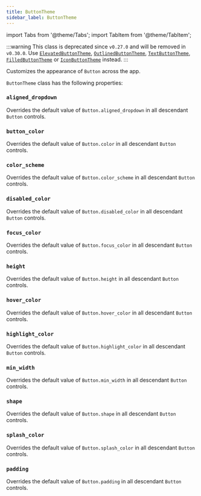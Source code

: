 ```yaml
---
title: ButtonTheme
sidebar_label: ButtonTheme
---
```

import Tabs from '@theme/Tabs';
import TabItem from '@theme/TabItem';

:::warning
This class is deprecated since `v0.27.0` and will be removed in `v0.30.0`. 
Use [`ElevatedButtonTheme`](/docs/reference/types/elevatedbuttontheme), [`OutlinedButtonTheme`](/docs/reference/types/outlinedbuttontheme), [`TextButtonTheme`](/docs/reference/types/textbuttontheme), [`FilledButtonTheme`](/docs/reference/types/filledbuttontheme) or [`IconButtonTheme`](/docs/reference/types/iconbuttontheme) instead.
:::

Customizes the appearance of `Button` across the app.

`ButtonTheme` class has the following properties:

### `aligned_dropdown`

Overrides the default value of `Button.aligned_dropdown` in all descendant `Button` controls.

### `button_color`

Overrides the default value of `Button.color` in all descendant `Button` controls.

### `color_scheme`

Overrides the default value of `Button.color_scheme` in all descendant `Button` controls.

### `disabled_color`

Overrides the default value of `Button.disabled_color` in all descendant `Button` controls.

### `focus_color`

Overrides the default value of `Button.focus_color` in all descendant `Button` controls.

### `height`

Overrides the default value of `Button.height` in all descendant `Button` controls.

### `hover_color`

Overrides the default value of `Button.hover_color` in all descendant `Button` controls.

### `highlight_color`

Overrides the default value of `Button.highlight_color` in all descendant `Button` controls.

### `min_width`

Overrides the default value of `Button.min_width` in all descendant `Button` controls.

### `shape`

Overrides the default value of `Button.shape` in all descendant `Button` controls.

### `splash_color`

Overrides the default value of `Button.splash_color` in all descendant `Button` controls.

### `padding`

Overrides the default value of `Button.padding` in all descendant `Button` controls.
